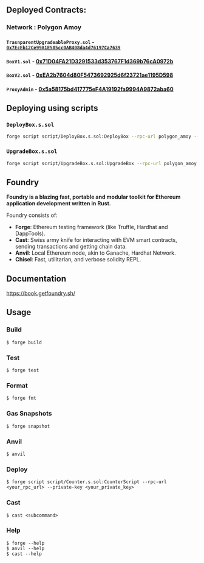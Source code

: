## Deployed Contracts:

### Network : Polygon Amoy

#### `TrasnparentUpgradeableProxy.sol` - [`0x7EcEb12Ce99A1E585cc0AB408da4d76197Ca7639`](https://amoy.polygonscan.com/address/0x7EcEb12Ce99A1E585cc0AB408da4d76197Ca7639)

#### `BoxV1.sol` - [0x71D04FA21D3291533d353767F1d369b76cA0972b](https://amoy.polygonscan.com/address/0x71D04FA21D3291533d353767F1d369b76cA0972b)

#### `BoxV2.sol` - [0xEA2b7604d80F5473692925d6f23721ae1195D598](https://amoy.polygonscan.com/address/0xEA2b7604d80F5473692925d6f23721ae1195D598)

#### `ProxyAdmin` - [0x5a58175bd417775eF4A19192fa9994A9872aba60](https://amoy.polygonscan.com/address/0x5a58175bd417775eF4A19192fa9994A9872aba60)

## Deploying using scripts

### `DeployBox.s.sol`

```bash
forge script script/DeployBox.s.sol:DeployBox --rpc-url polygon_amoy --private-key $PRIVATE_KEY --verify
```

### `UpgradeBox.s.sol`

```bash
forge script script/UpgradeBox.s.sol:UpgradeBox --rpc-url polygon_amoy --private-key $PRIVATE_KEY --verify
```

## Foundry

**Foundry is a blazing fast, portable and modular toolkit for Ethereum application development written in Rust.**

Foundry consists of:

- **Forge**: Ethereum testing framework (like Truffle, Hardhat and DappTools).
- **Cast**: Swiss army knife for interacting with EVM smart contracts, sending transactions and getting chain data.
- **Anvil**: Local Ethereum node, akin to Ganache, Hardhat Network.
- **Chisel**: Fast, utilitarian, and verbose solidity REPL.

## Documentation

https://book.getfoundry.sh/

## Usage

### Build

```shell
$ forge build
```

### Test

```shell
$ forge test
```

### Format

```shell
$ forge fmt
```

### Gas Snapshots

```shell
$ forge snapshot
```

### Anvil

```shell
$ anvil
```

### Deploy

```shell
$ forge script script/Counter.s.sol:CounterScript --rpc-url <your_rpc_url> --private-key <your_private_key>
```

### Cast

```shell
$ cast <subcommand>
```

### Help

```shell
$ forge --help
$ anvil --help
$ cast --help
```

